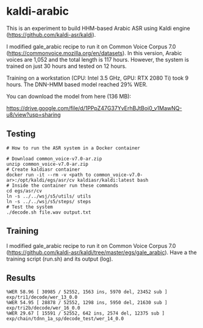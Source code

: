 # kaldi-arabic

This is an experiment to build HHM-based Arabic ASR using Kaldi engine (https://github.com/kaldi-asr/kaldi).

I modified gale_arabic recipe to run it on Common Voice Corpus 7.0 (https://commonvoice.mozilla.org/en/datasets). In this version, Arabic voices are 1,052 and the total length is 117 hours. However, the system is trained on just 30 hours and tested on 12 hours. 

Training on a workstation (CPU: Intel 3.5 GHz, GPU: RTX 2080 Ti) took 9 hours. The DNN-HMM based model reached 29% WER.

You can download the model from here (136 MB):

https://drive.google.com/file/d/1PPpZ47G37YvErhBJtBoi0_v1MawNQ-u8/view?usp=sharing

## Testing
```
# How to run the ASR system in a Docker container

# Download common_voice-v7.0-ar.zip
unzip common_voice-v7.0-ar.zip
# Create kaldiasr container
docker run -it --rm -v <path to common_voice-v7.0-ar>:/opt/kaldi/egs/asr/cv kaldiasr/kaldi:latest bash
# Inside the container run these commands
cd egs/asr/cv
ln -s ../../wsj/s5/utils/ utils
ln -s ../../wsj/s5/steps/ steps
# Test the system
./decode.sh file.wav output.txt
```
## Training

I modified gale_arabic recipe to run it on Common Voice Corpus 7.0 (https://github.com/kaldi-asr/kaldi/tree/master/egs/gale_arabic). Have a the training script (run.sh) and its output (log). 

## Results
```
%WER 58.96 [ 30985 / 52552, 1563 ins, 5970 del, 23452 sub ] exp/tri1/decode/wer_13_0.0
%WER 54.95 [ 28878 / 52552, 1298 ins, 5950 del, 21630 sub ] exp/tri2b/decode/wer_16_0.0
%WER 29.67 [ 15591 / 52552, 642 ins, 2574 del, 12375 sub ] exp/chain/tdnn_1a_sp/decode_test/wer_14_0.0
```
